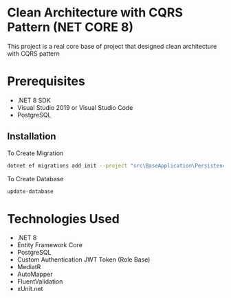 # Clean Architecture with CQRS Pattern (NET CORE 8)
This project is a real core base of project that designed clean architecture with CQRS pattern

# Prerequisites
* .NET 8 SDK
* Visual Studio 2019 or Visual Studio Code
* PostgreSQL

## Installation
To Create Migration 
```bash
dotnet ef migrations add init --project "src\BaseApplication\Persistence" --startup-project "src\BaseApplication\Api"
```

To Create Database 
```bash
update-database
```

# Technologies Used
* .NET 8
* Entity Framework Core
* PostgreSQL
* Custom Authentication JWT Token (Role Base)
* MediatR
* AutoMapper
* FluentValidation
* xUnit.net
